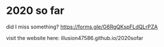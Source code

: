 # 2020 so far

did I miss something?
https://forms.gle/G6RgQKspFLdQLrPZA

visit the website here: illusion47586.github.io/2020sofar
